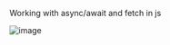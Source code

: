 <p>Working with async/await and fetch in js</p>

![image](https://github.com/user-attachments/assets/44149cb5-a151-4c54-8b35-e3ba491bad8b)
